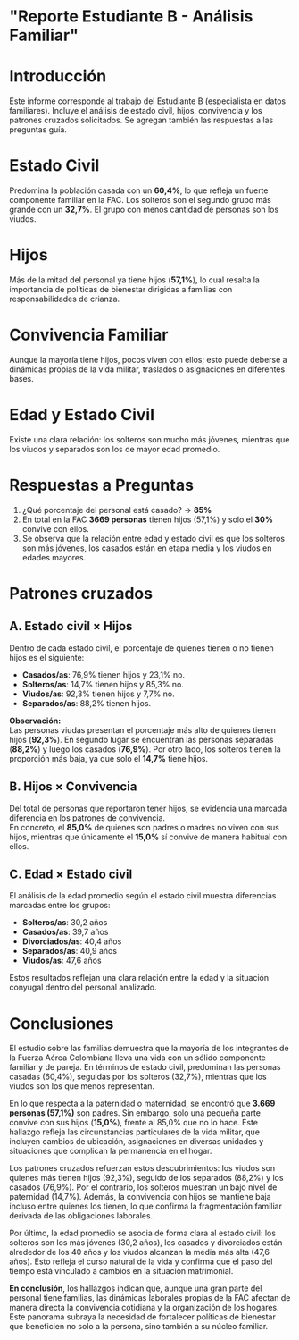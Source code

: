 # "Reporte Estudiante B - Análisis Familiar"

# Introducción

Este informe corresponde al trabajo del Estudiante B (especialista en datos familiares). 
Incluye el análisis de estado civil, hijos, convivencia y los patrones cruzados solicitados. 
Se agregan también las respuestas a las preguntas guía. 

# Estado Civil

Predomina la población casada con un **60,4%**, lo que refleja un fuerte componente familiar en la FAC. 
Los solteros son el segundo grupo más grande con un **32,7%**. 
El grupo con menos cantidad de personas son los viudos. 

# Hijos

Más de la mitad del personal ya tiene hijos (**57,1%**), 
lo cual resalta la importancia de políticas de bienestar dirigidas a familias con responsabilidades de crianza.

# Convivencia Familiar

Aunque la mayoría tiene hijos, pocos viven con ellos; 
esto puede deberse a dinámicas propias de la vida militar, traslados o asignaciones en diferentes bases.

# Edad y Estado Civil

Existe una clara relación: los solteros son mucho más jóvenes, 
mientras que los viudos y separados son los de mayor edad promedio.

# Respuestas a Preguntas

1. ¿Qué porcentaje del personal está casado? → **85%**  
2. En total en la FAC **3669 personas** tienen hijos (57,1%) y solo el **30%** convive con ellos.  
3. Se observa que la relación entre edad y estado civil es que los solteros son más jóvenes, 
   los casados están en etapa media y los viudos en edades mayores.

# Patrones cruzados

## A. Estado civil × Hijos

Dentro de cada estado civil, el porcentaje de quienes tienen o no tienen hijos es el siguiente:

- **Casados/as**: 76,9% tienen hijos y 23,1% no.  
- **Solteros/as**: 14,7% tienen hijos y 85,3% no.  
- **Viudos/as**: 92,3% tienen hijos y 7,7% no.  
- **Separados/as**: 88,2% tienen hijos.  

**Observación:**  
Las personas viudas presentan el porcentaje más alto de quienes tienen hijos (**92,3%**). 
En segundo lugar se encuentran las personas separadas (**88,2%**) y luego los casados (**76,9%**). 
Por otro lado, los solteros tienen la proporción más baja, ya que solo el **14,7%** tiene hijos.

## B. Hijos × Convivencia

Del total de personas que reportaron tener hijos, se evidencia una marcada diferencia en los patrones de convivencia.  
En concreto, el **85,0%** de quienes son padres o madres no viven con sus hijos, mientras que únicamente el **15,0%** sí convive de manera habitual con ellos.

## C. Edad × Estado civil

El análisis de la edad promedio según el estado civil muestra diferencias marcadas entre los grupos:

- **Solteros/as**: 30,2 años  
- **Casados/as**: 39,7 años  
- **Divorciados/as**: 40,4 años  
- **Separados/as**: 40,9 años  
- **Viudos/as**: 47,6 años  

Estos resultados reflejan una clara relación entre la edad y la situación conyugal dentro del personal analizado.

# Conclusiones

El estudio sobre las familias demuestra que la mayoría de los integrantes de la Fuerza Aérea Colombiana lleva una vida con un sólido componente familiar y de pareja. 
En términos de estado civil, predominan las personas casadas (60,4%), seguidas por los solteros (32,7%), mientras que los viudos son los que menos representan.  

En lo que respecta a la paternidad o maternidad, se encontró que **3.669 personas (57,1%)** son padres. 
Sin embargo, solo una pequeña parte convive con sus hijos (**15,0%**), frente al 85,0% que no lo hace. 
Este hallazgo refleja las circunstancias particulares de la vida militar, que incluyen cambios de ubicación, asignaciones en diversas unidades y situaciones que complican la permanencia en el hogar.  

Los patrones cruzados refuerzan estos descubrimientos: los viudos son quienes más tienen hijos (92,3%), 
seguido de los separados (88,2%) y los casados (76,9%). 
Por el contrario, los solteros muestran un bajo nivel de paternidad (14,7%). 
Además, la convivencia con hijos se mantiene baja incluso entre quienes los tienen, lo que confirma la fragmentación familiar derivada de las obligaciones laborales.  

Por último, la edad promedio se asocia de forma clara al estado civil: los solteros son los más jóvenes (30,2 años), 
los casados y divorciados están alrededor de los 40 años y los viudos alcanzan la media más alta (47,6 años). 
Esto refleja el curso natural de la vida y confirma que el paso del tiempo está vinculado a cambios en la situación matrimonial.  

**En conclusión**, los hallazgos indican que, aunque una gran parte del personal tiene familias, 
las dinámicas laborales propias de la FAC afectan de manera directa la convivencia cotidiana y la organización de los hogares. 
Este panorama subraya la necesidad de fortalecer políticas de bienestar que beneficien no solo a la persona, sino también a su núcleo familiar.
 
